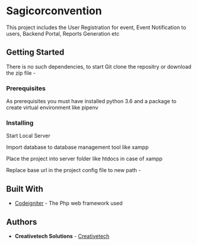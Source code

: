 # Sagicorconvention

This project includes the User Registration for event, Event Notification to users, Backend Portal, Reports Generation etc


## Getting Started

There is no such dependencies, to start Git clone the repositry or download the zip file - 


### Prerequisites

As prerequisites you must have installed python 3.6 and a package to create virtual environment like pipenv

### Installing
Start Local Server

Import database to database management tool like xampp

Place the project into server folder like htdocs in case of xampp

Replace base url in the project config file to new path -

## Built With

* [Codeigniter](https://www.codeigniter.com/docs) - The Php web framework used

## Authors

* **Creativetech Solutions** - [Creativetech](https://github.com/Creativetech-Solutions/)

